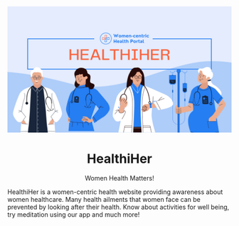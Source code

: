 <p align="center">
 <img src="HealthiHer/img/Light Blue and Orange Illustration Medical Facebook Cover.png" width="660px">
</p>
<h1 align="center">
	HealthiHer
</h1>

<p align="center">
Women Health Matters!
</p>

HealthiHer is a women-centric health website providing awareness about women healthcare. Many health ailments that women face can be prevented by looking after their health. Know about activities for well being, try meditation using our app and much more!
